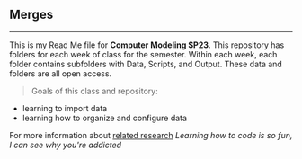 ## Merges
_______________
This is my Read Me file for **Computer Modeling SP23**. This repository has folders for each week of class for the semester. Within each week, each folder contains subfolders with Data, Scripts, and Output. These data and folders are all open access.

>Goals of this class and repository: 
* learning to import data 
* learning how to organize and configure data 


For more information about [related research](https://nyssasilbiger.com/)
_Learning how to code is so fun, I can see why you're addicted_
